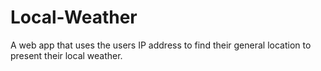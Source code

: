 # Local-Weather
A web app that uses the users IP address to find their general location to present their local weather.
